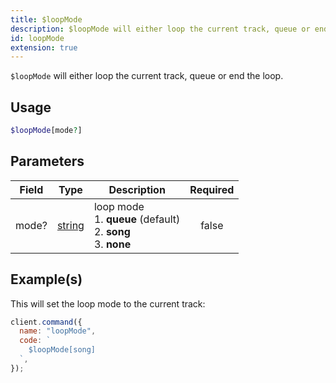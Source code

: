 ```yaml
---
title: $loopMode
description: $loopMode will either loop the current track, queue or end the loop.
id: loopMode
extension: true
---
```


`$loopMode` will either loop the current track, queue or end the loop.

## Usage

```php
$loopMode[mode?]
```

## Parameters

| Field | Type                                                                                              | Description                                                                   | Required |
| ----- | ------------------------------------------------------------------------------------------------- | ----------------------------------------------------------------------------- | :------: |
| mode? | [string](https://developer.mozilla.org/en-US/docs/Web/JavaScript/Reference/Global_Objects/String) | loop mode <br /> 1. **queue** (default) <br /> 2. **song** <br /> 3. **none** |  false   |

## Example(s)

This will set the loop mode to the current track:

```javascript
client.command({
  name: "loopMode",
  code: `
    $loopMode[song]
  `,
});
```
